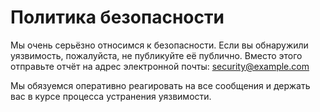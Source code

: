 # Политика безопасности

Мы очень серьёзно относимся к безопасности. Если вы обнаружили уязвимость, пожалуйста, не публикуйте её публично. Вместо этого отправьте отчёт на адрес электронной почты: [security@example.com](mailto:security@example.com)

Мы обязуемся оперативно реагировать на все сообщения и держать вас в курсе процесса устранения уязвимости.
